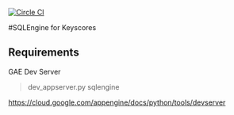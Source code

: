 [![Circle CI](https://circleci.com/gh/keyscores/sqlengine.svg?style=svg&circle-token=c2162c43e6e515771ece132b08806d37aff998ba)](https://circleci.com/gh/keyscores/sqlengine)

#SQLEngine for Keyscores

## Requirements

GAE Dev Server
>dev_appserver.py sqlengine

https://cloud.google.com/appengine/docs/python/tools/devserver
